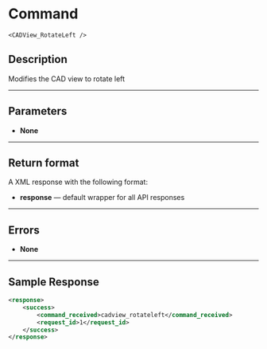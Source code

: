 # Command

    <CADView_RotateLeft />

## Description

Modifies the CAD view to rotate left

***

## Parameters
- **None**

***

## Return format
A XML response with the following format:

- **response** — default wrapper for all API responses

***

## Errors
- **None**

***

## Sample Response
```xml
<response>
	<success>
		<command_received>cadview_rotateleft</command_received>
		<request_id>1</request_id>
	</success>
</response>
```

